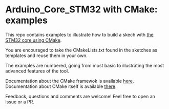 # Arduino_Core_STM32 with CMake: examples

This repo contains examples to illustrate how to build a skech with [the STM32 core using CMake](https://github.com/massonal/Arduino_Core_STM32).

You are encouraged to take the CMakeLists.txt found in the sketches as templates and reuse them in your own.

The examples are numbered, going from most basic to illustrating the most advanced features of the tool.

Documentation about the CMake framewok is available [here](https://github.com/massonal/Arduino_Core_STM32/wiki).
Documentation about CMake itself is available [there](https://cmake.org/cmake/help/latest/index.html).

Feedback, questions and comments are welcome! Feel free to open an issue or a PR.
